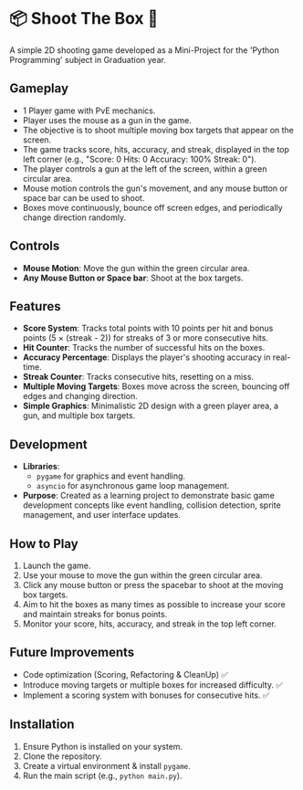 
# 📦 Shoot The Box 🔫

A simple 2D shooting game developed as a Mini-Project for the 'Python Programming' subject in Graduation year.

## Gameplay

- 1 Player game with PvE mechanics.
- Player uses the mouse as a gun in the game.
- The objective is to shoot multiple moving box targets that appear on the screen.
- The game tracks score, hits, accuracy, and streak, displayed in the top left corner (e.g., "Score: 0 Hits: 0 Accuracy: 100% Streak: 0").
- The player controls a gun at the left of the screen, within a green circular area.
- Mouse motion controls the gun's movement, and any mouse button or space bar can be used to shoot.
- Boxes move continuously, bounce off screen edges, and periodically change direction randomly.

## Controls

- **Mouse Motion**: Move the gun within the green circular area.
- **Any Mouse Button or Space bar**: Shoot at the box targets.

## Features

- **Score System**: Tracks total points with 10 points per hit and bonus points (5 × (streak - 2)) for streaks of 3 or more consecutive hits.
- **Hit Counter**: Tracks the number of successful hits on the boxes.
- **Accuracy Percentage**: Displays the player's shooting accuracy in real-time.
- **Streak Counter**: Tracks consecutive hits, resetting on a miss.
- **Multiple Moving Targets**: Boxes move across the screen, bouncing off edges and changing direction.
- **Simple Graphics**: Minimalistic 2D design with a green player area, a gun, and multiple box targets.

## Development

- **Libraries**:  
    - `pygame` for graphics and event handling.
    - `asyncio` for asynchronous game loop management.
- **Purpose**: Created as a learning project to demonstrate basic game development concepts like event handling, collision detection, sprite management, and user interface updates.

## How to Play

1. Launch the game.
2. Use your mouse to move the gun within the green circular area.
3. Click any mouse button or press the spacebar to shoot at the moving box targets.
4. Aim to hit the boxes as many times as possible to increase your score and maintain streaks for bonus points.
5. Monitor your score, hits, accuracy, and streak in the top left corner.

## Future Improvements

- Code optimization (Scoring, Refactoring & CleanUp) ✅
- Introduce moving targets or multiple boxes for increased difficulty. ✅
- Implement a scoring system with bonuses for consecutive hits. ✅

## Installation

1. Ensure Python is installed on your system.
2. Clone the repository.
3. Create a virtual environment & install `pygame`.
4. Run the main script (e.g., `python main.py`).
